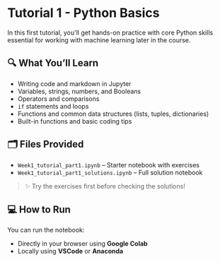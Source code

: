 # Tutorial 1 - Python Basics

In this first tutorial, you'll get hands-on practice with core Python skills essential for working with machine learning later in the course.

## 🔍 What You’ll Learn

- Writing code and markdown in Jupyter
- Variables, strings, numbers, and Booleans  
- Operators and comparisons  
- `if` statements and loops  
- Functions and common data structures (lists, tuples, dictionaries)  
- Built-in functions and basic coding tips

## 🗂️ Files Provided

- `Week1_tutorial_part1.ipynb` – Starter notebook with exercises  
- `Week1_tutorial_part1_solutions.ipynb` – Full solution notebook

> ✨ Try the exercises first before checking the solutions!

## 💻 How to Run

You can run the notebook:
- Directly in your browser using **Google Colab**
- Locally using **VSCode** or **Anaconda**
